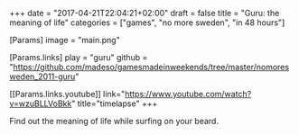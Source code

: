 +++
date = "2017-04-21T22:04:21+02:00"
draft = false
title = "Guru: the meaning of life"
categories = ["games", "no more sweden", "in 48 hours"]

[Params]
image = "main.png"

[Params.links]
play = "guru"
github = "https://github.com/madeso/gamesmadeinweekends/tree/master/nomoresweden_2011-guru"

[[Params.links.youtube]]
link="https://www.youtube.com/watch?v=wzuBLLVoBkk"
title="timelapse"
+++

Find out the meaning of life while surfing on your beard.
